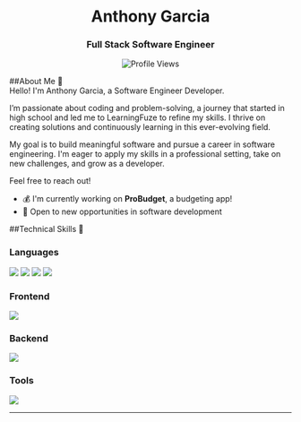 <!-- HEADER -->
<div align="center">
  <h1>Anthony Garcia</h1>
  <h3>Full Stack Software Engineer</h3>
  <img src="https://komarev.com/ghpvc/?username=Garcia-Tony&style=flat-square&color=blue" alt="Profile Views"/>
</div>

##About Me 🔭  
Hello! I'm Anthony Garcia, a Software Engineer Developer.

I’m passionate about coding and problem-solving, a journey that started in high school and led me to LearningFuze to refine my skills. I thrive on creating solutions and continuously learning in this ever-evolving field.

My goal is to build meaningful software and pursue a career in software engineering. I'm eager to apply my skills in a professional setting, take on new challenges, and grow as a developer.

Feel free to reach out!
 
- 💰 I'm currently working on **ProBudget**, a budgeting app!
- 🧳 Open to new opportunities in software development


##Technical Skills 🧠  
### Languages
  <img src="https://img.shields.io/badge/-TypeScript-3178C6?style=flat-square&logo=typescript&logoColor=white" />
  <img src="https://img.shields.io/badge/-JavaScript-F7DF1E?style=flat-square&logo=javascript&logoColor=black" />
  <img src="https://img.shields.io/badge/-HTML5-E34F26?style=flat-square&logo=html5&logoColor=white" />
  <img src="https://img.shields.io/badge/-CSS3-1572B6?style=flat-square&logo=css3&logoColor=white" />
  
  ### Frontend
  <img src="https://img.shields.io/badge/-React-61DAFB?style=flat-square&logo=react&logoColor=black" />
  
  ### Backend
  <img src="https://img.shields.io/badge/-PostgreSQL-336791?style=flat-square&logo=postgresql&logoColor=white" />
  
  ### Tools
  <img src="https://img.shields.io/badge/-GitHub-181717?style=flat-square&logo=github&logoColor=white" />
</details>

---
 


